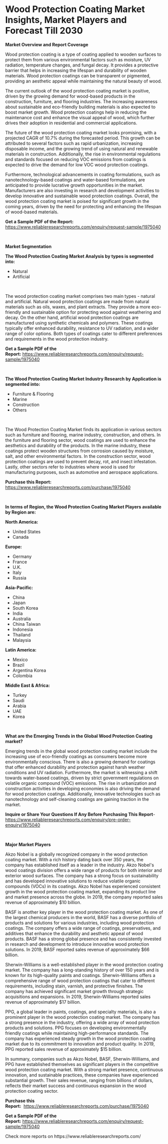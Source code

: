 <p><h1>Wood Protection Coating Market Insights, Market Players and Forecast Till 2030</h1></p><p><strong>Market Overview and Report Coverage</strong></p>
<p><p>Wood protection coating is a type of coating applied to wooden surfaces to protect them from various environmental factors such as moisture, UV radiation, temperature changes, and fungal decay. It provides a protective barrier that helps in increasing the lifespan and durability of wooden materials. Wood protection coatings can be transparent or pigmented, providing an aesthetic appeal while maintaining the natural beauty of wood.</p><p>The current outlook of the wood protection coating market is positive, driven by the growing demand for wood-based products in the construction, furniture, and flooring industries. The increasing awareness about sustainable and eco-friendly building materials is also expected to boost market growth. Wood protection coatings help in reducing the maintenance cost and enhance the visual appeal of wood, which further drives their adoption in residential and commercial applications.</p><p>The future of the wood protection coating market looks promising, with a projected CAGR of 10.7% during the forecasted period. This growth can be attributed to several factors such as rapid urbanization, increasing disposable income, and the growing trend of using natural and renewable materials in construction. Additionally, the rise in environmental regulations and standards focused on reducing VOC emissions from coatings is expected to drive the demand for low VOC wood protection coatings.</p><p>Furthermore, technological advancements in coating formulations, such as nanotechnology-based coatings and water-based formulations, are anticipated to provide lucrative growth opportunities in the market. Manufacturers are also investing in research and development activities to develop innovative and sustainable wood protection coatings. Overall, the wood protection coating market is poised for significant growth in the coming years, driven by the need for protecting and enhancing the lifespan of wood-based materials.</p></p>
<p><strong>Get a Sample PDF of the Report:</strong> <a href="https://www.reliableresearchreports.com/enquiry/request-sample/1975040">https://www.reliableresearchreports.com/enquiry/request-sample/1975040</a></p>
<p>&nbsp;</p>
<p><strong>Market Segmentation</strong></p>
<p><strong>The Wood Protection Coating Market Analysis by types is segmented into:</strong></p>
<p><ul><li>Natural</li><li>Artificial</li></ul></p>
<p>&nbsp;</p>
<p><p>The wood protection coating market comprises two main types - natural and artificial. Natural wood protection coatings are made from natural materials such as oils, waxes, and plant extracts. They provide a more eco-friendly and sustainable option for protecting wood against weathering and decay. On the other hand, artificial wood protection coatings are manufactured using synthetic chemicals and polymers. These coatings typically offer enhanced durability, resistance to UV radiation, and a wider range of color options. Both types of coatings cater to different preferences and requirements in the wood protection industry.</p></p>
<p><strong>Get a Sample PDF of the Report:</strong>&nbsp;<a href="https://www.reliableresearchreports.com/enquiry/request-sample/1975040">https://www.reliableresearchreports.com/enquiry/request-sample/1975040</a></p>
<p>&nbsp;</p>
<p><strong>The Wood Protection Coating Market Industry Research by Application is segmented into:</strong></p>
<p><ul><li>Furniture & Flooring</li><li>Marine</li><li>Construction</li><li>Others</li></ul></p>
<p>&nbsp;</p>
<p><p>The Wood Protection Coating Market finds its application in various sectors such as furniture and flooring, marine industry, construction, and others. In the furniture and flooring sector, wood coatings are used to enhance the aesthetics and durability of the products. In the marine industry, these coatings protect wooden structures from corrosion caused by moisture, salt, and other environmental factors. In the construction sector, wood protection coatings are used to prevent decay, rot, and insect infestation. Lastly, other sectors refer to industries where wood is used for manufacturing purposes, such as automotive and aerospace applications.</p></p>
<p><strong>Purchase this Report:</strong>&nbsp; <a href="https://www.reliableresearchreports.com/purchase/1975040">https://www.reliableresearchreports.com/purchase/1975040</a></p>
<p>&nbsp;</p>
<p><strong>In terms of Region, the Wood Protection Coating Market Players available by Region are:</strong></p>
<p>
    <p> <strong> North America: </strong>
        <ul>
            <li>United States</li>
            <li>Canada</li>
        </ul>
        </p> 
    <p> <strong> Europe: </strong>
        <ul>
            <li>Germany</li>
            <li>France</li>
            <li>U.K.</li>
            <li>Italy</li>
            <li>Russia</li>
        </ul>
        </p> 
    <p> <strong> Asia-Pacific: </strong>
        <ul>
            <li>China</li>
            <li>Japan</li>
            <li>South Korea</li>
            <li>India</li>
            <li>Australia</li>
            <li>China Taiwan</li>
            <li>Indonesia</li>
            <li>Thailand</li>
            <li>Malaysia</li>
        </ul>
        </p> 
    <p> <strong> Latin America: </strong>
        <ul>
            <li>Mexico</li>
            <li>Brazil</li>
            <li>Argentina Korea</li>
            <li>Colombia</li>
        </ul>
        </p> 
    <p> <strong> Middle East & Africa: </strong>
        <ul>
            <li>Turkey</li>
            <li>Saudi</li>
            <li>Arabia</li>
            <li>UAE</li>
            <li>Korea</li>
        </ul>
    </p>
    </p>
<p>&nbsp;</p>
<p><strong>What are the Emerging Trends in the Global Wood Protection Coating market?</strong></p>
<p><p>Emerging trends in the global wood protection coating market include the increasing use of eco-friendly coatings as consumers become more environmentally conscious. There is also a growing demand for coatings that offer enhanced durability and protection against harsh weather conditions and UV radiation. Furthermore, the market is witnessing a shift towards water-based coatings, driven by strict government regulations on volatile organic compound (VOC) emissions. The rise in urbanization and construction activities in developing economies is also driving the demand for wood protection coatings. Additionally, innovative technologies such as nanotechnology and self-cleaning coatings are gaining traction in the market.</p></p>
<p><strong>Inquire or Share Your Questions If Any Before Purchasing This Report</strong>- <a href="https://www.reliableresearchreports.com/enquiry/pre-order-enquiry/1975040">https://www.reliableresearchreports.com/enquiry/pre-order-enquiry/1975040</a></p>
<p>&nbsp;</p>
<p><strong>Major Market Players</strong></p>
<p><p>Akzo Nobel is a globally recognized company in the wood protection coating market. With a rich history dating back over 350 years, the company has established itself as a leader in the industry. Akzo Nobel's wood coatings division offers a wide range of products for both interior and exterior wood surfaces. The company has a strong focus on sustainability and has developed innovative solutions to reduce volatile organic compounds (VOCs) in its coatings. Akzo Nobel has experienced consistent growth in the wood protection coating market, expanding its product line and market presence across the globe. In 2019, the company reported sales revenue of approximately $10 billion.</p><p>BASF is another key player in the wood protection coating market. As one of the largest chemical producers in the world, BASF has a diverse portfolio of products and solutions for various industries, including wood protection coatings. The company offers a wide range of coatings, preservatives, and additives that enhance the durability and aesthetic appeal of wood products. BASF has a strong global presence and has consistently invested in research and development to introduce innovative wood protection solutions. In 2019, BASF reported sales revenue of approximately $66 billion.</p><p>Sherwin-Williams is a well-established player in the wood protection coating market. The company has a long-standing history of over 150 years and is known for its high-quality paints and coatings. Sherwin-Williams offers a comprehensive range of wood protection coatings that cater to different requirements, including stain, varnish, and protective finishes. The company has achieved significant market growth through strategic acquisitions and expansions. In 2019, Sherwin-Williams reported sales revenue of approximately $17 billion.</p><p>PPG, a global leader in paints, coatings, and specialty materials, is also a prominent player in the wood protection coating market. The company has a strong presence in the industry, offering a wide array of wood protection products and solutions. PPG focuses on developing environmentally friendly coatings while maintaining high-performance standards. The company has experienced steady growth in the wood protection coating market due to its commitment to innovation and product quality. In 2019, PPG reported sales revenue of approximately $15 billion.</p><p>In summary, companies such as Akzo Nobel, BASF, Sherwin-Williams, and PPG have established themselves as significant players in the competitive wood protection coating market. With a strong market presence, continuous innovation, and sustainable practices, these companies have experienced substantial growth. Their sales revenue, ranging from billions of dollars, reflects their market success and continuous expansion in the wood protection coating sector.</p></p>
<p><strong>Purchase this Report:</strong>&nbsp;&nbsp;<a href="https://www.reliableresearchreports.com/purchase/1975040">https://www.reliableresearchreports.com/purchase/1975040</a></p>
<p></p>
<p><strong>Get a Sample PDF of the Report:</strong>&nbsp;<a href="https://www.reliableresearchreports.com/enquiry/request-sample/1975040">https://www.reliableresearchreports.com/enquiry/request-sample/1975040</a></p>
<p>Check more reports on https://www.reliableresearchreports.com/</p>